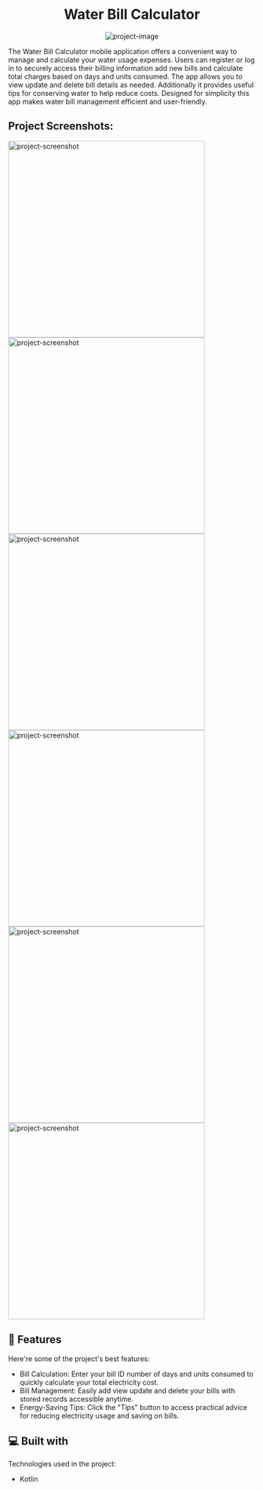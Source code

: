 <h1 align="center" id="title">Water Bill Calculator</h1>

<p align="center"><img src="https://socialify.git.ci/gihani571/water-Bill-Calculator/image?font=Inter&amp;language=1&amp;name=1&amp;owner=1&amp;pattern=Overlapping%20Hexagons&amp;theme=Dark" alt="project-image"></p>

<p id="description">The Water Bill Calculator mobile application offers a convenient way to manage and calculate your water usage expenses. Users can register or log in to securely access their billing information add new bills and calculate total charges based on days and units consumed. The app allows you to view update and delete bill details as needed. Additionally it provides useful tips for conserving water to help reduce costs. Designed for simplicity this app makes water bill management efficient and user-friendly.</p>

<h2>Project Screenshots:</h2>

<img src="https://i.postimg.cc/XJBrQG5s/1.jpg" alt="project-screenshot" width="400" height="400/">

<img src="https://i.postimg.cc/FFcfSSNR/2.jpg" alt="project-screenshot" width="400" height="400/">

<img src="https://i.postimg.cc/x1sqQyys/6.jpg" alt="project-screenshot" width="400" height="400/">

<img src="https://i.postimg.cc/Hsgr9Lkt/3.jpg" alt="project-screenshot" width="400" height="400/">

<img src="https://i.postimg.cc/jSqCBkNw/4.jpg" alt="project-screenshot" width="400" height="400/">

<img src="" alt="project-screenshot" width="400" height="400/">

  
  
<h2>🧐 Features</h2>

Here're some of the project's best features:

*   Bill Calculation: Enter your bill ID number of days and units consumed to quickly calculate your total electricity cost.
*   Bill Management: Easily add view update and delete your bills with stored records accessible anytime.
*   Energy-Saving Tips: Click the "Tips" button to access practical advice for reducing electricity usage and saving on bills.

  
  
<h2>💻 Built with</h2>

Technologies used in the project:

*   Kotlin
